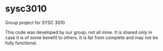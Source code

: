 sysc3010
========

Group project for SYSC 3010

This code was developed by our group, not all mine. It is shared only in case it is of some benefit to others. It is far from complete and may not be fully functional.
